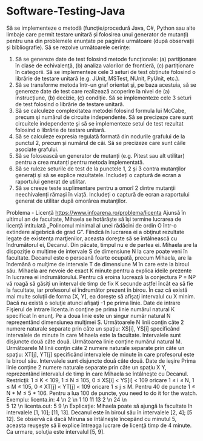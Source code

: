 # Software-Testing-Java
Să se implementeze o metodă (funcție/procedură Java, C#, Python sau alte limbaje care permit
testare unitară și folosirea unui generator de mutanți) pentru una din problemele enunțate pe
paginile următoare (după observații și bibliografie).
Să se rezolve următoarele cerințe:
1. Să se genereze date de test folosind metode funcționale:
(a) partiționare în clase de echivalenţă,
(b) analiza valorilor de frontieră,
(c) partiționare în categorii.
Să se implementeze cele 3 seturi de test obținute folosind o librărie de testare unitară (e.g.
JUnit, MSTest, NUnit, PyUnit, etc.).
2. Să se transforme metoda într-un graf orientat şi, pe baza acestuia, să se genereze date de test
care realizează acoperire la nivel de
(a) instrucțiune,
(b) decizie,
(c) condiție.
Să se implementeze cele 3 seturi de test folosind o librărie de testare unitară.
3. Să se calculeze complexitatea metodei folosind formula lui McCabe, precum şi numărul de
circuite independente. Să se precizeze care sunt circuitele independente și să se
implementeze setul de test rezultat folosind o librărie de testare unitară.
4. Să se calculeze expresia regulată formată din nodurile grafului de la punctul 2, precum și
numărul de căi. Să se precizeze care sunt căile asociate grafului.
5. Să se folosească un generator de mutanți (e.g. Pitest sau alt utilitar) pentru a crea mutanți
pentru metoda implementată.
6. Să se ruleze seturile de test de la punctele 1, 2 și 3 contra mutanților generați şi să se explice
rezultatele. Includeți o captură de ecran a raportului generat de utilitar.
7. Să se creeze teste suplimentare pentru a omorî 2 dintre mutanții neechivalenți rămași în
viață. Includeți o captură de ecran a raportului generat de utilitar după omorârea mutanților.

Problema - Licență https://www.infoarena.ro/problema/licenta
Ajunsă în ultimul an de facultate, Mihaela se hotărăşte să îşi termine lucrarea de licenţă intitulată
„Polinomul minimal al unei rădăcini de ordin O într-o extindere algebrică de grad G”. Fiindcă în
lucrarea ei a obţinut rezultate legate de existenţa marţienilor, aceasta doreşte să se întâlnească cu
îndrumătorul ei, Decanul.
Din păcate, timpul nu e de partea ei. Mihaela are la dispoziţie o mulţime de intervale S de
dimensiune N la care poate veni în facultate.
Decanul este o persoană foarte ocupată, precum Mihaela, are la îndemână o mulţime de intervale T
de dimensiune M în care este la biroul său.
Mihaela are nevoie de exact K minute pentru a explica ideile prezente în lucrarea ei indrumătorului.
Pentru că eroina lucrează la conjectura P = NP vă roagă să găsiţi un interval de timp de fix K
secunde astfel încât ea să fie la facultate, iar profesorul ei îndrumător prezent în birou.
În caz că există mai multe soluţii de forma [X, Y], ea doreşte să afişaţi intervalul cu X minim. Dacă
nu există o soluţie atunci afişaţi -1 pe prima linie.
Date de intrare
Fişierul de intrare licenta.in conţine pe prima linie numărul natural K specificat în enunţ. Pe a doua
linie este un singur număr natural N reprezentând dimensiunea mulţimei S.
Următoarele N linii conţin câte 2 numere naturale separate prin câte un spaţiu: XS[i], YS[i]
specificând intervalele de minute în care Mihaela este la facultate. Intervalele sunt disjuncte două
câte două.
Următoarea linie conţine numărul natural M.
Următoarele M linii conţin câte 2 numere naturale separate prin câte un spaţiu: XT[j], YT[j]
specificând intervalele de minute în care profesorul este la biroul său. Intervalele sunt disjuncte
două câte două.
Date de ieşire
Prima linie conţine 2 numere naturale separate prin câte un spaţiu X Y, reprezentând intervalul de
timp în care Mihaela se întâlneşte cu Decanul.
Restricţii: 
1 ≤ K < 109, 
1 ≤ N ≤ 105, 
0 ≤ XS[i] < YS[i] < 109 oricare 1 ≤ i ≤ N, 
1 ≤ M ≤ 105, 
0 ≤ XT[j] < YT[j] < 109 oricare 1 ≤ j ≤ M. 
Pentru 40 de puncte 1 ≤ N * M ≤ 5 * 106. 
Pentru a lua 100 de puncte, you need to do it for the watch.
Exemplu: 
licenta.in: 
4 \n 
2 \n 
1 10 11 13 2 \n 
24 \n  
5 12 \n 
licenta.out: 
5 9 \n 
Explicaţie: 
Mihaela poate să ajungă la facultate în intervalele [1, 10]; [11, 13].
Decanul este în biroul său în intervalele [2, 4]; [5 12].
Se observă că dacă Miruna se întâlneşte începând cu minutul 5, aceasta reuşeşte să îi explice
întreaga lucrare de licenţă timp de 4 minute. Ca urmare, soluţia este intervalul [5, 9].
